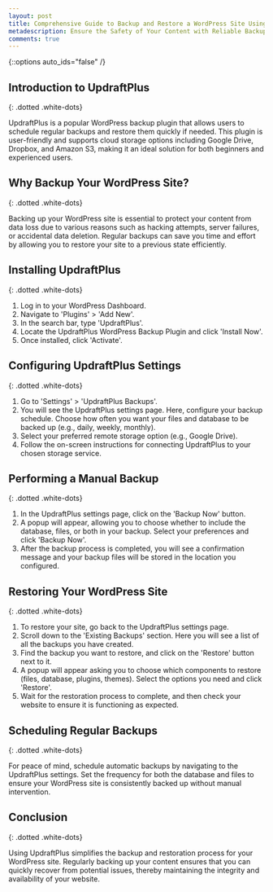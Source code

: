 ```yaml
---
layout: post
title: Comprehensive Guide to Backup and Restore a WordPress Site Using UpdraftPlus Plugin
metadescription: Ensure the Safety of Your Content with Reliable Backup Solutions
comments: true
---
```

{::options auto_ids="false" /}
## Introduction to UpdraftPlus
{: .dotted .white-dots}

UpdraftPlus is a popular WordPress backup plugin that allows users to schedule regular backups and restore them quickly if needed. This plugin is user-friendly and supports cloud storage options including Google Drive, Dropbox, and Amazon S3, making it an ideal solution for both beginners and experienced users.

## Why Backup Your WordPress Site?
{: .dotted .white-dots}

Backing up your WordPress site is essential to protect your content from data loss due to various reasons such as hacking attempts, server failures, or accidental data deletion. Regular backups can save you time and effort by allowing you to restore your site to a previous state efficiently.

## Installing UpdraftPlus
{: .dotted .white-dots}

1. Log in to your WordPress Dashboard.
2. Navigate to 'Plugins' > 'Add New'.
3. In the search bar, type 'UpdraftPlus'.
4. Locate the UpdraftPlus WordPress Backup Plugin and click 'Install Now'.
5. Once installed, click 'Activate'.

## Configuring UpdraftPlus Settings
{: .dotted .white-dots}

1. Go to 'Settings' > 'UpdraftPlus Backups'.
2. You will see the UpdraftPlus settings page. Here, configure your backup schedule. Choose how often you want your files and database to be backed up (e.g., daily, weekly, monthly).
3. Select your preferred remote storage option (e.g., Google Drive).
4. Follow the on-screen instructions for connecting UpdraftPlus to your chosen storage service.

## Performing a Manual Backup
{: .dotted .white-dots}

1. In the UpdraftPlus settings page, click on the 'Backup Now' button.
2. A popup will appear, allowing you to choose whether to include the database, files, or both in your backup. Select your preferences and click 'Backup Now'.
3. After the backup process is completed, you will see a confirmation message and your backup files will be stored in the location you configured.

## Restoring Your WordPress Site
{: .dotted .white-dots}

1. To restore your site, go back to the UpdraftPlus settings page.
2. Scroll down to the 'Existing Backups' section. Here you will see a list of all the backups you have created.
3. Find the backup you want to restore, and click on the 'Restore' button next to it.
4. A popup will appear asking you to choose which components to restore (files, database, plugins, themes). Select the options you need and click 'Restore'.
5. Wait for the restoration process to complete, and then check your website to ensure it is functioning as expected.

## Scheduling Regular Backups
{: .dotted .white-dots}

For peace of mind, schedule automatic backups by navigating to the UpdraftPlus settings. Set the frequency for both the database and files to ensure your WordPress site is consistently backed up without manual intervention.

## Conclusion
{: .dotted .white-dots}

Using UpdraftPlus simplifies the backup and restoration process for your WordPress site. Regularly backing up your content ensures that you can quickly recover from potential issues, thereby maintaining the integrity and availability of your website.

